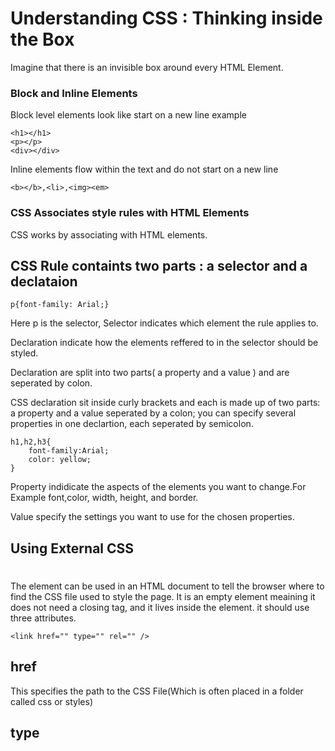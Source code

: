# Understanding CSS : Thinking inside the Box

Imagine that there is an invisible box around every HTML Element.

### Block and Inline Elements

Block level elements look like start on a new line example
```
<h1></h1>
<p></p>
<div></div>

```

Inline elements flow within the text and do not start on a new line
```
<b></b>,<li>,<img><em>

```
### CSS Associates style rules with HTML Elements

CSS works by associating with HTML elements. 

## CSS Rule containts two parts : a selector and a declataion 

```
p{font-family: Arial;}

```

Here p is the selector, Selector indicates which element the rule applies to.

Declaration indicate how the elements reffered to in the selector should be styled.

Declaration are split into two parts( a property and a value ) and are seperated by colon.

CSS declaration sit inside curly brackets and each is made up of two parts: a property and a value seperated by a colon; you can specify several properties in one declartion, each seperated by semicolon.

```
h1,h2,h3{
    font-family:Arial;
    color: yellow;
}
```
Property indidicate the aspects of the elements you want to change.For Example font,color, width, height, and border.

Value specify the settings you want to use for the chosen properties. 

## Using External CSS

# <link>

The <link> element can be used in an HTML document to tell the browser where to find the CSS file used to style the page. It is an empty element meaining it does not need a closing tag, and it lives inside the <head> element. it should use three attributes.

```
<link href="" type="" rel="" />
```
## href

This specifies the path to the CSS File(Which is often placed in a folder called css or styles)

## type 



